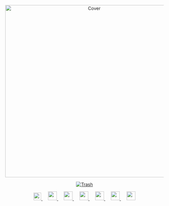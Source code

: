 <p align="center">
    <img src="https://user-images.githubusercontent.com/91766105/180645402-28768e03-b486-4200-b59f-5cf50dfba3bb.png" width="550" alt="Cover" >
<p align="center">
  <a href="https://github.com/shivamkun" class="rich-diff-level-one">
    <img src="https://github-readme-stats.vercel.app/api?username=shivamkun&title_color=000&bg_color=5a5a5a&text_color=000&include_all_commits=true&show_icons=true&icon_color=000&count_private=true&hide_border=true&custom_title=OniiChan&" alt="Trash" >
  </a>
</p>

<p align="center">
  <a href="https://dev.to/shivamkun">
    <img src="https://svgur.com/i/TKs.svg" width="24px"/>
  </a>
  &emsp;
  <a href="https://reddit.com/shivamnotfound">
    <img src="https://img.icons8.com/ios-glyphs/256/808080/reddit.png" width="28px"/>
  </a>
  &emsp;
    <a href="https://open.spotify.com/user/ltafx34jhzeumjaktpyv4p3vn?si=9e72f14326754fa6">
    <img src="https://img.icons8.com/ios-glyphs/256/808080/spotify.png" width="28px"/>
  </a>
  &emsp;
  <a href="https://ko-fi.com/shivamkun">
    <img src="https://img.icons8.com/ios-glyphs/256/808080/tea.png" width="28px"/>
  </a>
  &emsp;
  <a href="https://shivamkun.github.io">
    <img src="https://img.icons8.com/material/256/808080/globe--v2.png" width="28px"/>
  </a>
  &emsp;
  <a href="https://discord.com/https://discord.gg/bkF4DwdTsH">
    <img src="https://img.icons8.com/ios-filled/256/808080/discord--v1.svg" width="28px"/>
  </a>
&emsp;
  <a href="https://anilist.co/user/ShivamSemsei">
    <img src="https://img.icons8.com/ios-filled/256/808080/anime.png" width="28px"/>
  </a>
